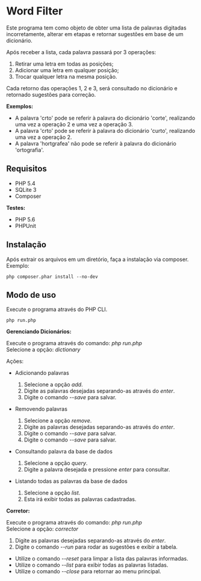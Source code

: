 # Word Filter

Este programa tem como objeto de obter uma lista de palavras digitadas incorretamente, alterar em etapas e retornar sugestões em base de um dicionário.

Após receber a lista, cada palavra passará por 3 operações:

1. Retirar uma letra em todas as posições;
2. Adicionar uma letra em qualquer posição;
3. Trocar qualquer letra na mesma posição.

Cada retorno das operações 1, 2 e 3, será consultado no dicionário e retornado sugestões para correção.

**Exemplos:**

* A palavra 'crto' pode se referir à palavra do dicionário 'corte', realizando uma vez a operação 2 e uma vez a operação 3.
* A palavra 'crto' pode se referir à palavra do dicionário 'curto', realizando uma vez a operação 2.
* A palavra 'hortgrafea' não pode se referir à palavra do dicionário 'ortografia'.


## Requisitos ##

* PHP 5.4
* SQLite 3
* Composer

**Testes:**

* PHP 5.6
* PHPUnit

## Instalação ##

Após extrair os arquivos em um diretório, faça a instalação via composer.  
Exemplo:

```
php composer.phar install --no-dev
```

## Modo de uso ##

Execute o programa através do PHP CLI.

```
php run.php
```

**Gerenciando Dicionários:**

Execute o programa através do comando: *php run.php*  
Selecione a opção: *dictionary*

Ações:

* Adicionando palavras
  1. Selecione a opção *add*.
  2. Digite as palavras desejadas separando-as através do *enter*.
  3. Digite o comando *--save* para salvar.

* Removendo palavras
  1. Selecione a opção *remove*.
  2. Digite as palavras desejadas separando-as através do *enter*.
  3. Digite o comando *--save* para salvar.
  4. Digite o comando *--save* para salvar.

* Consultando palavra da base de dados
  1. Selecione a opção *query*.
  2. Digite a palavra desejada e pressione *enter* para consultar.

* Listando todas as palavras da base de dados
  1. Selecione a opção *list*.
  2. Esta irá exibir todas as palavras cadastradas.

**Corretor:**

Execute o programa através do comando: *php run.php*  
Selecione a opção: *corrector*

1. Digite as palavras desejadas separando-as através do *enter*.
2. Digite o comando *--run* para rodar as sugestões e exibir a tabela.

* Utilize o comando *--reset* para limpar a lista das palavras informadas.
* Utilize o comando *--list* para exibir todas as palavras listadas.
* Utilize o comando *--close* para retornar ao menu principal.